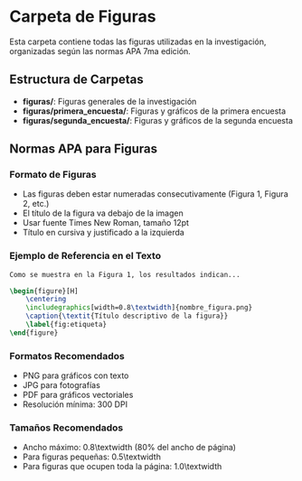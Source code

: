 # Carpeta de Figuras

Esta carpeta contiene todas las figuras utilizadas en la investigación, organizadas según las normas APA 7ma edición.

## Estructura de Carpetas

- **figuras/**: Figuras generales de la investigación
- **figuras/primera_encuesta/**: Figuras y gráficos de la primera encuesta
- **figuras/segunda_encuesta/**: Figuras y gráficos de la segunda encuesta

## Normas APA para Figuras

### Formato de Figuras
- Las figuras deben estar numeradas consecutivamente (Figura 1, Figura 2, etc.)
- El título de la figura va debajo de la imagen
- Usar fuente Times New Roman, tamaño 12pt
- Título en cursiva y justificado a la izquierda

### Ejemplo de Referencia en el Texto
```latex
Como se muestra en la Figura 1, los resultados indican...

\begin{figure}[H]
    \centering
    \includegraphics[width=0.8\textwidth]{nombre_figura.png}
    \caption{\textit{Título descriptivo de la figura}}
    \label{fig:etiqueta}
\end{figure}
```

### Formatos Recomendados
- PNG para gráficos con texto
- JPG para fotografías
- PDF para gráficos vectoriales
- Resolución mínima: 300 DPI

### Tamaños Recomendados
- Ancho máximo: 0.8\textwidth (80% del ancho de página)
- Para figuras pequeñas: 0.5\textwidth
- Para figuras que ocupen toda la página: 1.0\textwidth